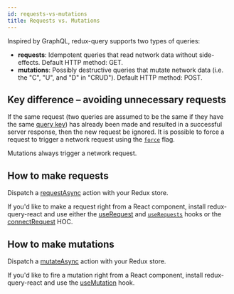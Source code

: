 ```yaml
---
id: requests-vs-mutations
title: Requests vs. Mutations
---
```


Inspired by GraphQL, redux-query supports two types of queries:

- **requests**: Idempotent queries that read network data without side-effects. Default HTTP method: GET.
- **mutations**: Possibly destructive queries that mutate network data (i.e. the "C", "U", and "D" in "CRUD"). Default HTTP method: POST.

## Key difference – avoiding unnecessary requests

If the same request (two queries are assumed to be the same if they have the same [query key](query-configs#query-keys)) has already been made and resulted in a successful server response, then the new request be ignored. It is possible to force a request to trigger a network request using the [`force`](query-configs#request-query-config-fields) flag.

Mutations always trigger a network request.

## How to make requests

Dispatch a [requestAsync](redux-actions#requestasync) action with your Redux store.

If you'd like to make a request right from a React component, install redux-query-react and use either the [useRequest](use-request) and [`useRequests`](use-requests) hooks or the [connectRequest](connect-request) HOC.

## How to make mutations

Dispatch a [mutateAsync](redux-actions#mutateasync) action with your Redux store.

If you'd like to fire a mutation right from a React component, install redux-query-react and use the [useMutation](use-mutation) hook.
